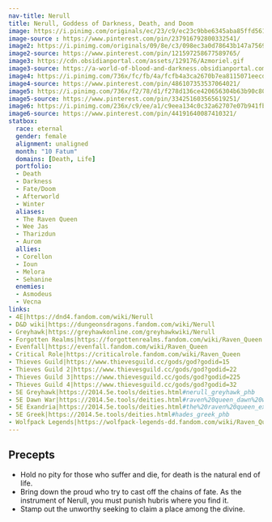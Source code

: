 ```yaml
---
nav-title: Nerull
title: Nerull, Goddess of Darkness, Death, and Doom
image: https://i.pinimg.com/originals/ec/23/c9/ec23c9bbe6345aba85ffd56107d4b0bb.jpg
image-source : https://www.pinterest.com/pin/237916792800332541/
image2: https://i.pinimg.com/originals/09/8e/c3/098ec3a0d78643b147a756933c73f209.jpg
image2-source: https://www.pinterest.com/pin/121597258677589765/
image3: https://cdn.obsidianportal.com/assets/129176/Azmoriel.gif
image3-source: https://a-world-of-blood-and-darkness.obsidianportal.com/wikis/the-pantheon
image4: https://i.pinimg.com/736x/fc/fb/4a/fcfb4a3ca2670b7ea8115071eecd8dd3.jpg
image4-source: https://www.pinterest.com/pin/486107353537064021/
image5: https://i.pinimg.com/736x/f2/78/d1/f278d136ce420656304b63b90c80b937.jpg
image5-source: https://www.pinterest.com/pin/334251603565619251/
image6: https://i.pinimg.com/236x/c9/ee/a1/c9eea134c0c32a62707e07b941fb5df3.jpg
image6-source: https://www.pinterest.com/pin/44191640087410321/
statbox:
  race: eternal
  gender: female
  alignment: unaligned
  month: "10 Fatum"
  domains: [Death, Life]
  portfolio:
  - Death
  - Darkness
  - Fate/Doom
  - Afterworld
  - Winter
  aliases:
  - The Raven Queen
  - Wee Jas
  - Tharizdun
  - Aurom
  allies:
  - Corellon
  - Ioun
  - Melora
  - Sehanine
  enemies:
  - Asmodeus
  - Vecna
links:
- 4E|https://dnd4.fandom.com/wiki/Nerull
- D&D wiki|https://dungeonsdragons.fandom.com/wiki/Nerull
- Greyhawk|https://greyhawkonline.com/greyhawkwiki/Nerull
- Forgotten Realms|https://forgottenrealms.fandom.com/wiki/Raven_Queen
- Evenfall|https://evenfall.fandom.com/wiki/Raven_Queen
- Critical Role|https://criticalrole.fandom.com/wiki/Raven_Queen
- Thieves Guild|https://www.thievesguild.cc/gods/god?godid=15
- Thieves Guild 2|https://www.thievesguild.cc/gods/god?godid=22
- Thieves Guild 3|https://www.thievesguild.cc/gods/god?godid=225
- Thieves Guild 4|https://www.thievesguild.cc/gods/god?godid=32
- 5E Greyhawk|https://2014.5e.tools/deities.html#nerull_greyhawk_phb
- 5E Dawn War|https://2014.5e.tools/deities.html#raven%20queen_dawn%20war_dmg
- 5E Exandria|https://2014.5e.tools/deities.html#the%20raven%20queen_exandria_egw
- 5E Greek|https://2014.5e.tools/deities.html#hades_greek_phb
- Wolfpack Legends|https://wolfpack-legends-dd.fandom.com/wiki/Raven_Queen
---
```


## Precepts

* Hold no pity for those who suffer and die, for death is the natural end of life.
* Bring down the proud who try to cast off the chains of fate. As the instrument of Nerull, you must punish hubris where you find it.
* Stamp out the unworthy seeking to claim a place among the divine.
